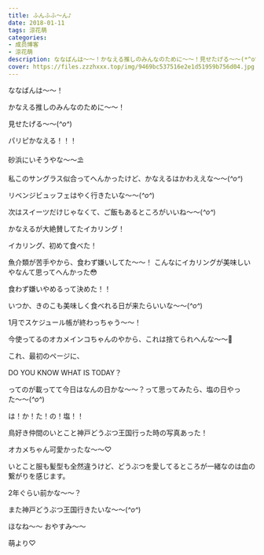 ```yaml
---
title: ふんふふ〜ん♪
date: 2018-01-11
tags: 涼花萌
categories: 
- 成员博客
- 涼花萌
description: ななばんは〜〜！かなえる推しのみんなのために〜〜！見せたげる〜〜(*^o^*)パリピかなえる！！！砂浜にいそうやな〜〜⛱私このサングラス似合ってへんかったけど、かなえるはかわ...
cover: https://files.zzzhxxx.top/img/9469bc537516e2e1d51959b756d04.jpg 
---
```





ななばんは〜〜！



かなえる推しのみんなのために〜〜！

見せたげる〜〜(*^o^*)

パリピかなえる！！！






砂浜にいそうやな〜〜⛱



私このサングラス似合ってへんかったけど、かなえるはかわええな〜〜(*^o^*)





リベンジビュッフェはやく行きたいな〜〜(*^o^*)



次はスイーツだけじゃなくて、ご飯もあるところがいいね〜〜(*^o^*)




かなえるが大絶賛してたイカリング！



イカリング、初めて食べた！ 


魚介類が苦手やから、食わず嫌いしてた〜〜！
こんなにイカリングが美味しいやなんて思ってへんかった😳



食わず嫌いやめるって決めた！！



いつか、きのこも美味しく食べれる日が来たらいいな〜〜(*^o^*)






1月でスケジュール帳が終わっちゃう〜〜！



今使ってるのオカメインコちゃんのやから、これは捨てられへんな〜〜🐥



これ、最初のページに、

DO YOU KNOW WHAT IS TODAY？

ってのが載ってて今日はなんの日かな〜〜？って思ってみたら、塩の日やった〜〜(*^o^*)




は！か！た！の！塩！！








鳥好き仲間のいとこと神戸どうぶつ王国行った時の写真あった！



オカメちゃん可愛かったな〜〜♡





いとこと服も髪型も全然違うけど、どうぶつを愛してるところが一緒なのは血の繋がりを感じます。



2年ぐらい前かな〜〜？




また神戸どうぶつ王国行きたいな〜〜(*^o^*)





ほなね〜〜
おやすみ〜〜


萌より♡


